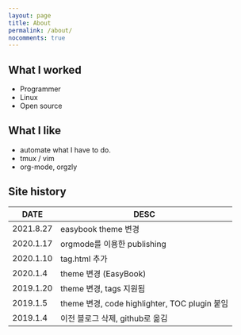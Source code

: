 ```yaml
---
layout: page
title: About
permalink: /about/
nocomments: true
---
```


## What I worked
* Programmer
* Linux
* Open source

## What I like
* automate what I have to do.
* tmux / vim
* org-mode, orgzly

## Site history

| DATE      | DESC                      |
|-----------|---------------------------|
| 2021.8.27 | easybook theme 변경       |
| 2020.1.17 | orgmode를 이용한 publishing  |
| 2020.1.10 | tag.html 추가             |
| 2020.1.4  | theme 변경 (EasyBook)     |
| 2019.1.20 | theme 변경, tags 지원됨   |
| 2019.1.5  | theme 변경, code highlighter, TOC plugin 붙임 |
| 2019.1.4  | 이전 블로그 삭제, github로 옮김 |
